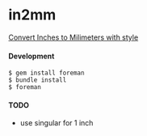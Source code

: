 # in2mm

[Convert Inches to Milimeters with style](https://in2mm.herokuapp.com/)

#### Development

```shell
$ gem install foreman
$ bundle install
$ foreman
```

#### TODO

- use singular for 1 inch


